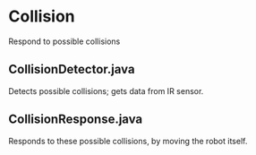 # Collision
Respond to possible collisions

## CollisionDetector.java
Detects possible collisions; gets data from IR sensor.

## CollisionResponse.java
Responds to these possible collisions, by moving the robot itself.

